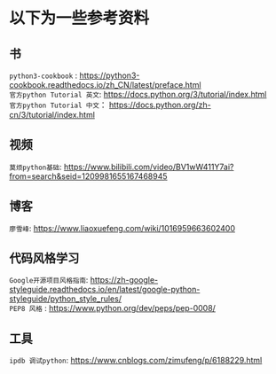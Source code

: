 # 以下为一些参考资料

## 书
`python3-cookbook` : https://python3-cookbook.readthedocs.io/zh_CN/latest/preface.html  
`官方python Tutorial 英文`: https://docs.python.org/3/tutorial/index.html  
`官方python Tutorial 中文`： https://docs.python.org/zh-cn/3/tutorial/index.html

## 视频
`莫烦python基础`: https://www.bilibili.com/video/BV1wW411Y7ai?from=search&seid=1209981655167468945

## 博客
`廖雪峰`: https://www.liaoxuefeng.com/wiki/1016959663602400

## 代码风格学习
`Google开源项目风格指南`: https://zh-google-styleguide.readthedocs.io/en/latest/google-python-styleguide/python_style_rules/  
`PEP8 风格` : https://www.python.org/dev/peps/pep-0008/

## 工具
`ipdb 调试python`: https://www.cnblogs.com/zimufeng/p/6188229.html